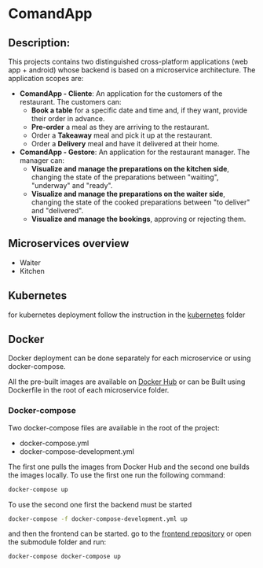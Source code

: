 # ComandApp
## Description:
This projects contains two distinguished cross-platform applications (web app + android) whose backend is based on a microservice architecture.
The application scopes are:
- **ComandApp - Cliente**: An application for the customers of the restaurant. The customers can:
  - **Book a table** for a specific date and time and, if they want, provide their order in advance.
  - **Pre-order** a meal as they are arriving to the restaurant.
  - Order a **Takeaway** meal and pick it up at the restaurant.
  - Order a **Delivery** meal and have it delivered at their home.
- **ComandApp - Gestore**: An application for the restaurant manager. The manager can:
  - **Visualize and manage the preparations on the kitchen side**, changing the state of the preparations between "waiting", "underway" and "ready".
  - **Visualize and manage the preparations on the waiter side**, changing the state of the cooked preparations between "to deliver" and "delivered".
  - **Visualize and manage the bookings**, approving or rejecting them.

## Microservices overview
- Waiter
- Kitchen

## Kubernetes
for kubernetes deployment follow the instruction in the [kubernetes](kubernetes/README.md) folder

## Docker
Docker deployment can be done separately for each microservice or using docker-compose.

All the pre-built images are available on [Docker Hub](https://hub.docker.com/repository/docker/scavolini/comand_app/general) or can be Built using Dockerfile in the root of each microservice folder.

### Docker-compose
Two docker-compose files are available in the root of the project:
- docker-compose.yml
- docker-compose-development.yml

The first one pulls the images from Docker Hub and the second one builds the images locally.
To use the first one run the following command:
```bash
docker-compose up
```
To use the second one first the backend must be started
```bash
docker-compose -f docker-compose-development.yml up
```
and then the frontend can be started. go to the [frontend repository](https://github.com/lory9894/command_app_frontend) or open the submodule folder and run:
```bash
docker-compose docker-compose up
```
